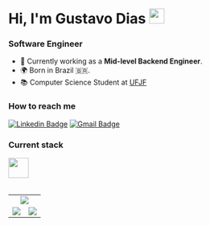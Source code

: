 # **Hi, I'm Gustavo Dias** <img src="https://raw.githubusercontent.com/hussainweb/hussainweb/main/icons/wave.gif" width="30">

### Software Engineer
* 💼 Currently working as a **Mid-level Backend Engineer**.
* 🌍 Born in Brazil 🇧🇷.
* 📚 Computer Science Student at [UFJF](https://www2.ufjf.br/ufjf/)

### How to reach me
[![Linkedin Badge](https://img.shields.io/badge/-Linkedin-0e76a8?style=for-the-badge&logo=Linkedin&logoColor=fff&link=https://www.linkedin.com/in/gustavo-dias21/)](https://www.linkedin.com/in/gustavo-dias21/) 
[![Gmail Badge](https://img.shields.io/badge/-Email-EA4335?style=for-the-badge&logo=Gmail&logoColor=fff&link=mailto:gustavodiasa2121@gmail.com)](gustavodiasa2121@gmail.com)

### Current stack  
<div>  
  <img src="https://skillicons.dev/icons?i=go,typescript,nest,nodejs,elixir,aws,terraform,kubernetes,react,next" height="40" />
</div>

<br/>

<table>
  <tr>
    <td colspan="2" align="center">
      <img src="http://github-profile-summary-cards.vercel.app/api/cards/profile-details?username=charmingruby&theme=github_dark" />
    </td>
  </tr>

  <tr></tr>

  <tr>
    <td>
      <img src="http://github-profile-summary-cards.vercel.app/api/cards/repos-per-language?username=charmingruby&theme=github_dark" />
    </td>
    <td>
      <img src="https://github-profile-summary-cards.vercel.app/api/cards/most-commit-language?username=charmingruby&theme=github_dark" />
    </td>
  </tr>
</table>

